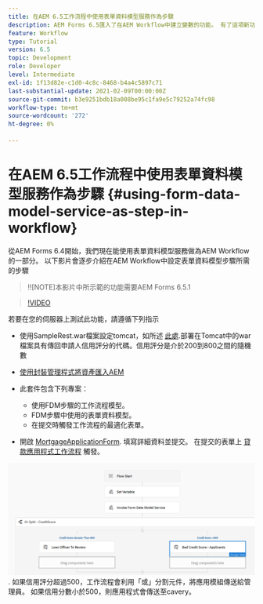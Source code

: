 ```yaml
---
title: 在AEM 6.5工作流程中使用表單資料模型服務作為步驟
description: AEM Forms 6.5匯入了在AEM Workflow中建立變數的功能。 有了這項新功能，在AEM Workflow中使用「叫用表單資料模型服務」變得非常容易。 以下影片將逐步說明在AEM Workflow中使用叫用表單資料模型服務所涉及的步驟。
feature: Workflow
type: Tutorial
version: 6.5
topic: Development
role: Developer
level: Intermediate
exl-id: 1f13d82e-c1d0-4c8c-8468-b4a4c5897c71
last-substantial-update: 2021-02-09T00:00:00Z
source-git-commit: b3e9251bdb18a008be95c1fa9e5c79252a74fc98
workflow-type: tm+mt
source-wordcount: '272'
ht-degree: 0%

---
```


# 在AEM 6.5工作流程中使用表單資料模型服務作為步驟 {#using-form-data-model-service-as-step-in-workflow}

從AEM Forms 6.4開始，我們現在能使用表單資料模型服務做為AEM Workflow的一部分。 以下影片會逐步介紹在AEM Workflow中設定表單資料模型步驟所需的步驟

>!![NOTE]本影片中所示範的功能需要AEM Forms 6.5.1


>[!VIDEO](https://video.tv.adobe.com/v/28145?quality=12&learn=on)

若要在您的伺服器上測試此功能，請遵循下列指示

* 使用SampleRest.war檔案設定tomcat，如所述 [此處](https://helpx.adobe.com/experience-manager/kt/forms/using/preparing-datasource-for-form-data-model-tutorial-use.html).部署在Tomcat中的war檔案具有傳回申請人信用評分的代碼。信用評分是介於200到800之間的隨機數

* [ 使用封裝管理程式將資產匯入AEM](assets/aem65-loanapplication.zip)
* 此套件包含下列專案：

   * 使用FDM步驟的工作流程模型。
   * FDM步驟中使用的表單資料模型。
   * 在提交時觸發工作流程的最適化表單。
* 開啟 [MortgageApplicationForm](http://localhost:4502/content/dam/formsanddocuments/loanapplication/jcr:content?wcmmode=disabled). 填寫詳細資料並提交。 在提交的表單上 [貸款應用程式工作流程](http://http://localhost:4502/editor.html/conf/global/settings/workflow/models/LoanApplication2.html) 觸發。

![ 工作流程 ](assets/invokefdm651.PNG).
如果信用評分超過500，工作流程會利用「或」分割元件，將應用模組傳送給管理員。 如果信用分數小於500，則應用程式會傳送至cavery。
